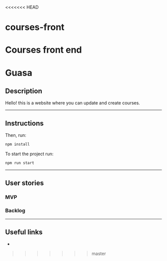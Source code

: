 <<<<<<< HEAD
# courses-front
Courses front end 
=======
# Guasa

## Description

Hello! this is a website where you can update and create courses.




---
## Instructions





Then, run:
```bash 
npm install
```

To start the project run:
```bash
npm run start
```

---
## User stories 

### MVP


### Backlog



---

## Useful links

- 



>>>>>>> master
